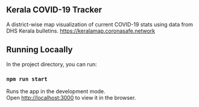 ## Kerala COVID-19 Tracker
A district-wise map visualization of current COVID-19 stats using data from DHS Kerala bulletins.
https://keralamap.coronasafe.network

## Running Locaally

In the project directory, you can run:

### `npm run start`

Runs the app in the development mode.<br />
Open [http://localhost:3000](http://localhost:3000) to view it in the browser.
